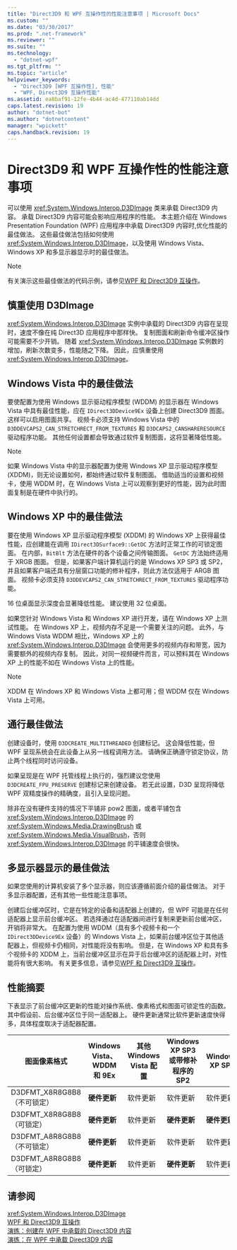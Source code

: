 ```yaml
---
title: "Direct3D9 和 WPF 互操作性的性能注意事项 | Microsoft Docs"
ms.custom: ""
ms.date: "03/30/2017"
ms.prod: ".net-framework"
ms.reviewer: ""
ms.suite: ""
ms.technology: 
  - "dotnet-wpf"
ms.tgt_pltfrm: ""
ms.topic: "article"
helpviewer_keywords: 
  - "Direct3D9 [WPF 互操作性], 性能"
  - "WPF, Direct3D9 互操作性能"
ms.assetid: ea8baf91-12fe-4b44-ac4d-477110ab14dd
caps.latest.revision: 19
author: "dotnet-bot"
ms.author: "dotnetcontent"
manager: "wpickett"
caps.handback.revision: 19
---
```

# Direct3D9 和 WPF 互操作性的性能注意事项
可以使用 <xref:System.Windows.Interop.D3DImage> 类来承载 Direct3D9 内容。  承载 Direct3D9 内容可能会影响应用程序的性能。  本主题介绍在 Windows Presentation Foundation \(WPF\) 应用程序中承载 Direct3D9 内容时,优化性能的最佳做法。  这些最佳做法包括如何使用 <xref:System.Windows.Interop.D3DImage>，以及使用 Windows Vista、Windows XP 和多显示器显示时的最佳做法。  
  
> [!NOTE]
>  有关演示这些最佳做法的代码示例，请参见[WPF 和 Direct3D9 互操作](../../../../docs/framework/wpf/advanced/wpf-and-direct3d9-interoperation.md)。  
  
## 慎重使用 D3DImage  
 <xref:System.Windows.Interop.D3DImage> 实例中承载的 Direct3D9 内容在呈现时，速度不像在纯 Direct3D 应用程序中那样快。  复制图面和刷新命令缓冲区操作可能需要不少开销。  随着 <xref:System.Windows.Interop.D3DImage> 实例数的增加，刷新次数变多，性能随之下降。  因此，应慎重使用 <xref:System.Windows.Interop.D3DImage>。  
  
## Windows Vista 中的最佳做法  
 要使配置为使用 Windows 显示驱动程序模型 \(WDDM\) 的显示器在 Windows Vista 中具有最佳性能，应在 `IDirect3DDevice9Ex` 设备上创建 Direct3D9 图面。  这样可以启用图面共享。  视频卡必须支持 Windows Vista 中的 `D3DDEVCAPS2_CAN_STRETCHRECT_FROM_TEXTURES` 和 `D3DCAPS2_CANSHARERESOURCE` 驱动程序功能。  其他任何设置都会导致通过软件复制图面，这将显著降低性能。  
  
> [!NOTE]
>  如果 Windows Vista 中的显示器配置为使用 Windows XP 显示驱动程序模型 \(XDDM\)，则无论设置如何，都始终通过软件复制图面。  借助适当的设置和视频卡，使用 WDDM 时，在 Windows Vista 上可以观察到更好的性能，因为此时图面复制是在硬件中执行的。  
  
## Windows XP 中的最佳做法  
 要在使用 Windows XP 显示驱动程序模型 \(XDDM\) 的 Windows XP 上获得最佳性能，应创建能在调用 `IDirect3DSurface9::GetDC` 方法时正常工作的可锁定图面。  在内部，`BitBlt` 方法在硬件的各个设备之间传输图面。  `GetDC` 方法始终适用于 XRGB 图面。  但是，如果客户端计算机运行的是 Windows XP SP3 或 SP2，并且如果客户端还具有分层窗口功能的修补程序，则此方法仅适用于 ARGB 图面。  视频卡必须支持 `D3DDEVCAPS2_CAN_STRETCHRECT_FROM_TEXTURES` 驱动程序功能。  
  
 16 位桌面显示深度会显著降低性能。  建议使用 32 位桌面。  
  
 如果您针对 Windows Vista 和 Windows XP 进行开发，请在 Windows XP 上测试性能。  在 Windows XP 上，视频内存不足是一个需要关注的问题。  此外，与 Windows Vista WDDM 相比，Windows XP 上的 <xref:System.Windows.Interop.D3DImage> 会使用更多的视频内存和带宽，因为需要额外的视频内存复制。  因此，对同一视频硬件而言，可以预料其在 Windows XP 上的性能不如在 Windows Vista 上的性能。  
  
> [!NOTE]
>  XDDM 在 Windows XP 和 Windows Vista 上都可用；但 WDDM 仅在 Windows Vista 上可用。  
  
## 通行最佳做法  
 创建设备时，使用 `D3DCREATE_MULTITHREADED` 创建标记。  这会降低性能，但 WPF 呈现系统会在此设备上从另一线程调用方法。  请确保正确遵守锁定协议，防止两个线程同时访问设备。  
  
 如果呈现是在 WPF 托管线程上执行的，强烈建议您使用 `D3DCREATE_FPU_PRESERVE` 创建标记来创建设备。  若无此设置，D3D 呈现将降低 WPF 双精度操作的精确度，且引入呈现问题。  
  
 除非在没有硬件支持的情况下平铺非 pow2 图面，或者平铺包含 <xref:System.Windows.Interop.D3DImage> 的 <xref:System.Windows.Media.DrawingBrush> 或 <xref:System.Windows.Media.VisualBrush>，否则 <xref:System.Windows.Interop.D3DImage> 的平铺速度会很快。  
  
## 多显示器显示的最佳做法  
 如果您使用的计算机安装了多个显示器，则应该遵循前面介绍的最佳做法。  对于多显示器配置，还有其他一些性能注意事项。  
  
 创建后台缓冲区时，它是在特定的设备和适配器上创建的，但 WPF 可能是在任何适配器上显示前台缓冲区。  若选择通过在适配器间进行复制来更新前台缓冲区，开销将非常大。  在配置为使用 WDDM（具有多个视频卡和一个 `IDirect3DDevice9Ex` 设备）的 Windows Vista 上，如果前台缓冲区位于其他适配器上，但视频卡仍相同，对性能将没有影响。  但是，在 Windows XP 和具有多个视频卡的 XDDM 上，当前台缓冲区显示在异于后台缓冲区的适配器上时，对性能将有很大影响。  有关更多信息，请参见[WPF 和 Direct3D9 互操作](../../../../docs/framework/wpf/advanced/wpf-and-direct3d9-interoperation.md)。  
  
## 性能摘要  
 下表显示了前台缓冲区更新的性能对操作系统、像素格式和图面可锁定性的函数。  其中假设前、后台缓冲区位于同一适配器上。  硬件更新通常比软件更新速度快得多，具体程度取决于适配器配置。  
  
|图面像素格式|Windows Vista、WDDM 和 9Ex|其他 Windows Vista 配置|Windows XP SP3 或带修补程序的 SP2|Windows XP SP2|  
|------------|------------------------------|-------------------------|--------------------------------|--------------------|  
|D3DFMT\_X8R8G8B8（不可锁定）|**硬件更新**|软件更新|软件更新|软件更新|  
|D3DFMT\_X8R8G8B8（可锁定）|**硬件更新**|软件更新|**硬件更新**|**硬件更新**|  
|D3DFMT\_A8R8G8B8（不可锁定）|**硬件更新**|软件更新|软件更新|软件更新|  
|D3DFMT\_A8R8G8B8（可锁定）|**硬件更新**|软件更新|**硬件更新**|软件更新|  
  
## 请参阅  
 <xref:System.Windows.Interop.D3DImage>   
 [WPF 和 Direct3D9 互操作](../../../../docs/framework/wpf/advanced/wpf-and-direct3d9-interoperation.md)   
 [演练：创建在 WPF 中承载的 Direct3D9 内容](../../../../docs/framework/wpf/advanced/walkthrough-creating-direct3d9-content-for-hosting-in-wpf.md)   
 [演练：在 WPF 中承载 Direct3D9 内容](../../../../docs/framework/wpf/advanced/walkthrough-hosting-direct3d9-content-in-wpf.md)